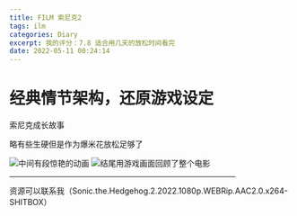 ```yaml
---
title: FILM 索尼克2
tags: ilm
categories: Diary
excerpt: 我的评分：7.8 适合用几天的放松时间看完
date: 2022-05-11 00:24:14
---
```


# 经典情节架构，还原游戏设定
索尼克成长故事

略有些生硬但是作为爆米花放松足够了

![中间有段惊艳的动画](https://s2.loli.net/2022/05/11/WyONFu7Uc92Tewi.png)
![结尾用游戏画面回顾了整个电影](https://s2.loli.net/2022/05/11/DEm9vLhyudZAUxf.png)

<HR style="border:3 double #987cb9" width="80%" color=#987cb9 SIZE=3>

资源可以联系我（Sonic.the.Hedgehog.2.2022.1080p.WEBRip.AAC2.0.x264-SHITBOX）
